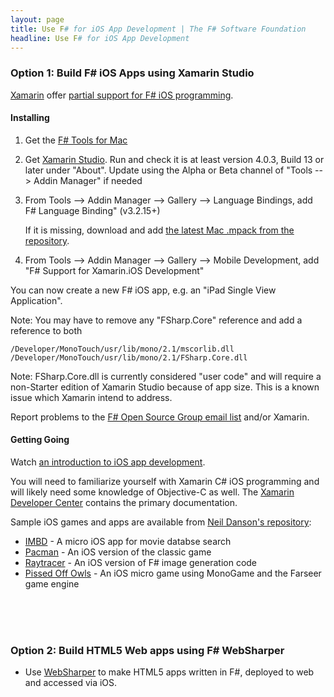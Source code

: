 ```yaml
---
layout: page
title: Use F# for iOS App Development | The F# Software Foundation
headline: Use F# for iOS App Development
---
```


### Option 1: Build F# iOS Apps using Xamarin Studio

[Xamarin](http://xamarin.com) offer [partial support for F# iOS programming](http://docs.xamarin.com/guides/cross-platform/fsharp). 

#### Installing

1. Get the [F# Tools for Mac](/use/mac)
2. Get [Xamarin Studio](http://xamarin.com/download). Run and check it is at least version 4.0.3, Build 13 or later under "About". Update using the Alpha or Beta channel of "Tools --> Addin Manager" if needed
3. From Tools --> Addin Manager --> Gallery --> Language Bindings, add F# Language Binding" (v3.2.15+)

   If it is missing, download and add [the latest Mac .mpack from the repository](http://addins.monodevelop.com/Project/Index/48). 

4. From Tools --> Addin Manager --> Gallery --> Mobile Development, add "F# Support for Xamarin.iOS Development" 

You can now create a new F# iOS app, e.g. an "iPad Single View Application". 

Note: You may have to remove any "FSharp.Core" reference and add a reference to both

    /Developer/MonoTouch/usr/lib/mono/2.1/mscorlib.dll 
    /Developer/MonoTouch/usr/lib/mono/2.1/FSharp.Core.dll 

Note: FSharp.Core.dll is currently considered "user code" and will require a 
non-Starter edition of Xamarin Studio because of app size. This is a known issue which Xamarin intend to address.

Report problems to the [F# Open Source Group email list](http://fsharp.github.com/fsharp) and/or Xamarin.

#### Getting Going

Watch [an introduction to iOS app development](http://skillsmatter.com/podcast/scala/f-on-ipad-and-iphone-with-xamarin-studio/mh-7404).

You will need to familiarize yourself with Xamarin C# iOS programming and will likely need some knowledge of 
Objective-C as well.  The [Xamarin Developer Center](http://docs.xamarin.com/) contains the primary documentation. 

Sample iOS games and apps are available from [Neil Danson's repository](https://bitbucket.org/thedo666/):

* [IMBD](https://bitbucket.org/thedo666/imdb) -  A micro iOS app for movie databse search
* [Pacman](https://bitbucket.org/thedo666/pacman) -  An iOS version of the classic game 
* [Raytracer](https://bitbucket.org/thedo666/raytracer) - An iOS version of F# image generation code
* [Pissed Off Owls](https://bitbucket.org/thedo666/pissed-off-owls) - An iOS micro game using MonoGame and the Farseer game engine


<br />
<br />
<br />


### Option 2: Build HTML5 Web apps using F# WebSharper

* Use [WebSharper](http://www.websharper.com) to make HTML5 apps written in F#, deployed to web and accessed via iOS.

<br />
<br />
<br />

